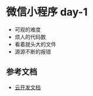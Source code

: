 # 微信小程序 day-1

- 可观的难度
- 烦人的代码数
- 看着就头大的文件
- 源源不断的报错

## 参考文档

- [云开发文档](https://developers.weixin.qq.com/miniprogram/dev/wxcloud/basis/getting-started.html)
